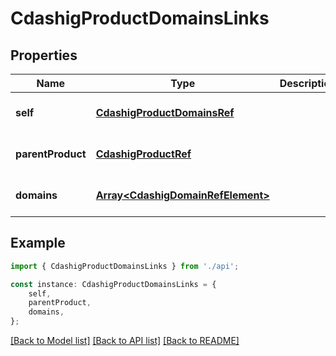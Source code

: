 # CdashigProductDomainsLinks


## Properties

Name | Type | Description | Notes
------------ | ------------- | ------------- | -------------
**self** | [**CdashigProductDomainsRef**](CdashigProductDomainsRef.md) |  | [optional] [default to undefined]
**parentProduct** | [**CdashigProductRef**](CdashigProductRef.md) |  | [optional] [default to undefined]
**domains** | [**Array&lt;CdashigDomainRefElement&gt;**](CdashigDomainRefElement.md) |  | [optional] [default to undefined]

## Example

```typescript
import { CdashigProductDomainsLinks } from './api';

const instance: CdashigProductDomainsLinks = {
    self,
    parentProduct,
    domains,
};
```

[[Back to Model list]](../README.md#documentation-for-models) [[Back to API list]](../README.md#documentation-for-api-endpoints) [[Back to README]](../README.md)
